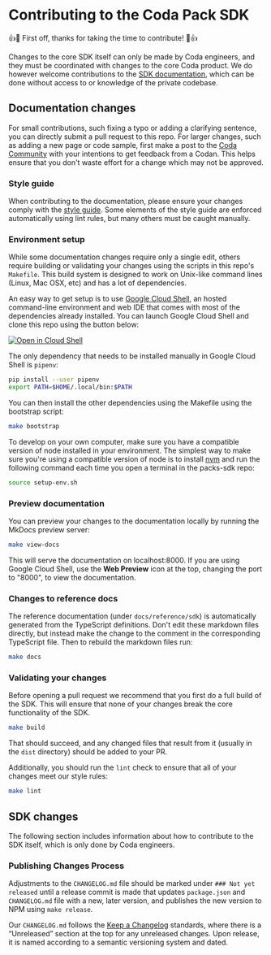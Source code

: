 # Contributing to the Coda Pack SDK

👍🎉 First off, thanks for taking the time to contribute! 🎉👍

Changes to the core SDK itself can only be made by Coda engineers, and they must be coordinated with changes to the core Coda product. We do however welcome contributions to the [SDK documentation][docs], which can be done without access to or knowledge of the private codebase.

## Documentation changes

For small contributions, such fixing a typo or adding a clarifying sentence, you can directly submit a pull request to this repo. For larger changes, such as adding a new page or code sample, first make a post to the [Coda Community][community] with your intentions to get feedback from a Codan. This helps ensure that you don't waste effort for a change which may not be approved.

### Style guide

When contributing to the documentation, please ensure your changes comply with the [style guide][style_guide]. Some elements of the style guide are enforced automatically using lint rules, but many others must be caught manually.

### Environment setup

While some documentation changes require only a single edit, others require building or validating your changes using the scripts in this repo's `Makefile`. This build system is designed to work on Unix-like command lines (Linux, Mac OSX, etc) and has a lot of dependencies.

An easy way to get setup is to use [Google Cloud Shell][cloud_shell], an hosted command-line environment and web IDE that comes with most of the dependencies already installed. You can launch Google Cloud Shell and clone this repo using the button below:

[![Open in Cloud Shell](https://gstatic.com/cloudssh/images/open-btn.svg)](https://shell.cloud.google.com/cloudshell/editor?cloudshell_git_repo=https://github.com/coda/packs-sdk.git&cloudshell_workspace=.&cloudshell_open_in_editor=docs/index.md)

The only dependency that needs to be installed manually in Google Cloud Shell is `pipenv`:

```sh
pip install --user pipenv
export PATH=$HOME/.local/bin:$PATH
```

You can then install the other dependencies using the Makefile using the bootstrap script:

```sh
make bootstrap
```

To develop on your own computer, make sure you have a compatible version of node installed in your environment. The simplest way to make sure you're using a compatible
version of node is to install [nvm](https://github.com/nvm-sh/nvm#installing-and-updating) and run the following command each time you open a terminal in the packs-sdk repo:

```sh
source setup-env.sh
```

### Preview documentation

You can preview your changes to the documentation locally by running the MkDocs preview server:

```sh
make view-docs
```

This will serve the documentation on localhost:8000. If you are using Google Cloud Shell, use the **Web Preview** icon at the top, changing the port to "8000", to view the documentation.

### Changes to reference docs

The reference documentation (under `docs/reference/sdk`) is automatically generated from the TypeScript definitions. Don't edit these markdown files directly, but instead make the change to the comment in the corresponding TypeScript file. Then to rebuild the markdown files run:

```sh
make docs
```

### Validating your changes

Before opening a pull request we recommend that you first do a full build of the SDK. This will ensure that none of your changes break the core functionality of the SDK.

```sh
make build
```

That should succeed, and any changed files that result from it (usually in the `dist` directory) should be added to your PR.

Additionally, you should run the `lint` check to ensure that all of your changes meet our style rules:

```sh
make lint
```

## SDK changes

The following section includes information about how to contribute to the SDK itself, which is only done by Coda engineers.

### Publishing Changes Process

Adjustments to the `CHANGELOG.md` file should be marked under `### Not yet released` until a release commit is made that updates `package.json` and `CHANGELOG.md` file with a new, later version, and publishes the new version to NPM using `make release`.

Our `CHANGELOG.md` follows the [Keep a Changelog][keepachangelog] standards, where there is a “Unreleased” section at the top for any unreleased changes. Upon release, it is named according to a semantic versioning system and dated.

[docs]: https://coda.io/packs/build
[community]: https://community.coda.io/c/developers-central/making-packs/15
[cloud_shell]: https://cloud.google.com/shell
[style_guide]: https://coda.io/packs/build/latest/support/contributing/style/
[keepachangelog]: https://keepachangelog.com/en/1.0.0/
